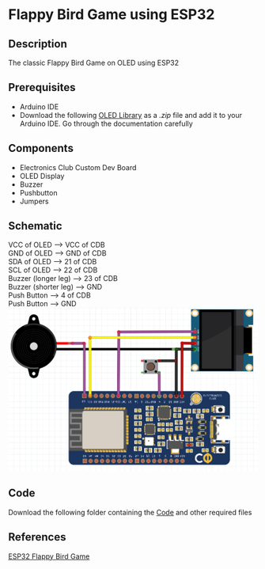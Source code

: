 # Flappy Bird Game using ESP32
## Description
The classic Flappy Bird Game on OLED using ESP32
## Prerequisites
* Arduino IDE     
* Download the following [OLED Library](https://github.com/ThingPulse/esp8266-oled-ssd1306) as a *.zip* file and add it to your Arduino IDE. Go through the documentation carefully
## Components
* Electronics Club Custom Dev Board
* OLED Display
* Buzzer
* Pushbutton     
* Jumpers
## Schematic
VCC of OLED --> VCC of CDB      
GND of OLED --> GND of CDB      
SDA of OLED --> 21 of CDB       
SCL of OLED --> 22 of CDB      
Buzzer (longer leg) --> 23 of CDB     
Buzzer (shorter leg) --> GND          
Push Button  --> 4 of CDB              
Push Button --> GND         
![](FlappySchematic.png)
## Code
Download the following folder containing the [Code](https://github.com/CFI-Electronics-Club/Dev-Board-Documentation/tree/main/Jayanth/Flappy%20Bird%20Game/Flappy_Bird_Game) and other required files
## References
[ESP32 Flappy Bird Game](https://www.hackster.io/arduinob2016/esp32-flappy-bird-game-54391c)

